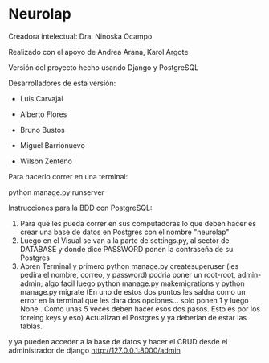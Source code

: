 # Neurolap
Creadora intelectual: Dra. Ninoska Ocampo

Realizado con el apoyo de Andrea Arana, Karol Argote

Versión del proyecto hecho usando Django y PostgreSQL

Desarrolladores de esta versión:

* Luis Carvajal

* Alberto Flores

* Bruno Bustos

* Miguel Barrionuevo

* Wilson Zenteno

Para hacerlo correr en una terminal:

python manage.py runserver

Instrucciones para la BDD con PostgreSQL:

1. Para que les pueda correr en sus computadoras lo que deben hacer es crear una base de datos en Postgres con el nombre "neurolap"
2. Luego en el Visual se van a la parte de settings.py, al sector de DATABASE y donde dice PASSWORD ponen la contraseña de su Postgres
3. Abren Terminal y primero 
python manage.py createsuperuser (les pedira el nombre, correo, y password) podria poner un root-root, admin-admin; algo facil
luego python manage.py makemigrations
y python manage.py migrate (En uno de estos dos puntos les saldra como un error en la terminal que les dara dos opciones... solo ponen 1 y luego None.. Como unas 5 veces deben hacer  esos dos pasos. Esto es por los foreing keys y eso)
Actualizan el Postgres y ya deberian de estar las tablas.

y ya pueden acceder a la base de datos y hacer el CRUD desde el administrador de django http://127.0.0.1:8000/admin
